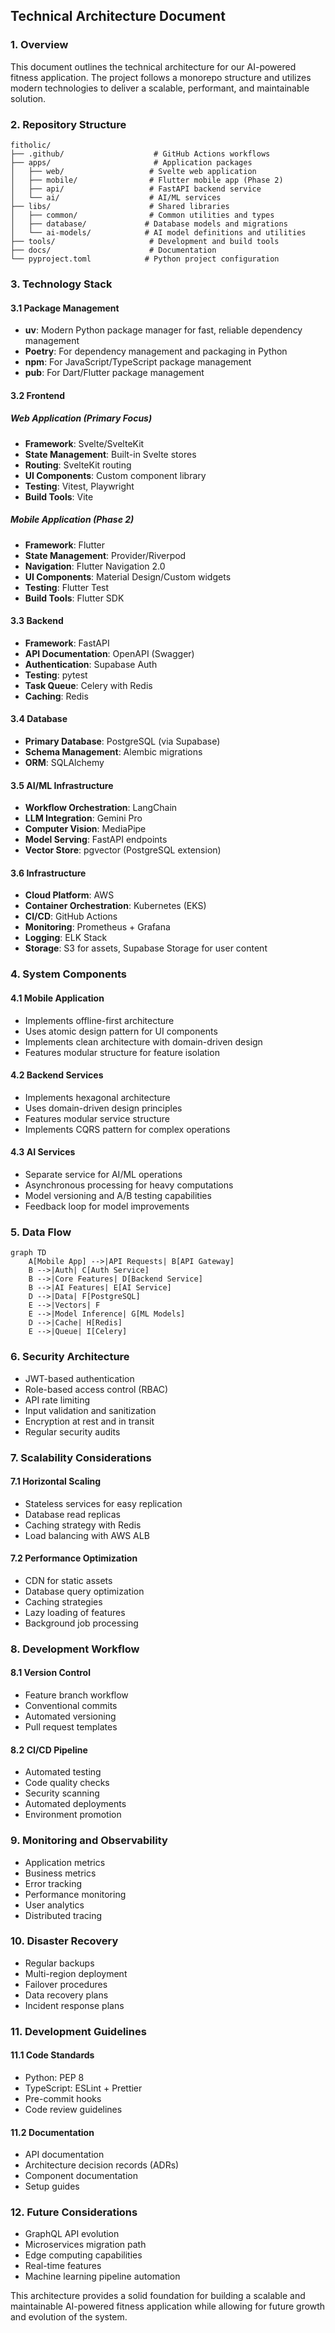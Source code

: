 ## Technical Architecture Document

### 1. Overview

This document outlines the technical architecture for our AI-powered fitness application. The project follows a monorepo structure and utilizes modern technologies to deliver a scalable, performant, and maintainable solution.

### 2. Repository Structure

```
fitholic/
├── .github/                    # GitHub Actions workflows
├── apps/                       # Application packages
│   ├── web/                   # Svelte web application
│   ├── mobile/                # Flutter mobile app (Phase 2)
│   ├── api/                   # FastAPI backend service
│   └── ai/                    # AI/ML services
├── libs/                      # Shared libraries
│   ├── common/                # Common utilities and types
│   ├── database/             # Database models and migrations
│   └── ai-models/            # AI model definitions and utilities
├── tools/                     # Development and build tools
├── docs/                      # Documentation
└── pyproject.toml            # Python project configuration
```

### 3. Technology Stack

#### 3.1 Package Management
- **uv**: Modern Python package manager for fast, reliable dependency management
- **Poetry**: For dependency management and packaging in Python
- **npm**: For JavaScript/TypeScript package management
- **pub**: For Dart/Flutter package management

#### 3.2 Frontend
##### Web Application (Primary Focus)
- **Framework**: Svelte/SvelteKit
- **State Management**: Built-in Svelte stores
- **Routing**: SvelteKit routing
- **UI Components**: Custom component library
- **Testing**: Vitest, Playwright
- **Build Tools**: Vite

##### Mobile Application (Phase 2)
- **Framework**: Flutter
- **State Management**: Provider/Riverpod
- **Navigation**: Flutter Navigation 2.0
- **UI Components**: Material Design/Custom widgets
- **Testing**: Flutter Test
- **Build Tools**: Flutter SDK

#### 3.3 Backend
- **Framework**: FastAPI
- **API Documentation**: OpenAPI (Swagger)
- **Authentication**: Supabase Auth
- **Testing**: pytest
- **Task Queue**: Celery with Redis
- **Caching**: Redis

#### 3.4 Database
- **Primary Database**: PostgreSQL (via Supabase)
- **Schema Management**: Alembic migrations
- **ORM**: SQLAlchemy

#### 3.5 AI/ML Infrastructure
- **Workflow Orchestration**: LangChain
- **LLM Integration**: Gemini Pro
- **Computer Vision**: MediaPipe
- **Model Serving**: FastAPI endpoints
- **Vector Store**: pgvector (PostgreSQL extension)

#### 3.6 Infrastructure
- **Cloud Platform**: AWS
- **Container Orchestration**: Kubernetes (EKS)
- **CI/CD**: GitHub Actions
- **Monitoring**: Prometheus + Grafana
- **Logging**: ELK Stack
- **Storage**: S3 for assets, Supabase Storage for user content

### 4. System Components

#### 4.1 Mobile Application
- Implements offline-first architecture
- Uses atomic design pattern for UI components
- Implements clean architecture with domain-driven design
- Features modular structure for feature isolation

#### 4.2 Backend Services
- Implements hexagonal architecture
- Uses domain-driven design principles
- Features modular service structure
- Implements CQRS pattern for complex operations

#### 4.3 AI Services
- Separate service for AI/ML operations
- Asynchronous processing for heavy computations
- Model versioning and A/B testing capabilities
- Feedback loop for model improvements

### 5. Data Flow

```mermaid
graph TD
    A[Mobile App] -->|API Requests| B[API Gateway]
    B -->|Auth| C[Auth Service]
    B -->|Core Features| D[Backend Service]
    B -->|AI Features| E[AI Service]
    D -->|Data| F[PostgreSQL]
    E -->|Vectors| F
    E -->|Model Inference| G[ML Models]
    D -->|Cache| H[Redis]
    E -->|Queue| I[Celery]
```

### 6. Security Architecture

- JWT-based authentication
- Role-based access control (RBAC)
- API rate limiting
- Input validation and sanitization
- Encryption at rest and in transit
- Regular security audits

### 7. Scalability Considerations

#### 7.1 Horizontal Scaling
- Stateless services for easy replication
- Database read replicas
- Caching strategy with Redis
- Load balancing with AWS ALB

#### 7.2 Performance Optimization
- CDN for static assets
- Database query optimization
- Caching strategies
- Lazy loading of features
- Background job processing

### 8. Development Workflow

#### 8.1 Version Control
- Feature branch workflow
- Conventional commits
- Automated versioning
- Pull request templates

#### 8.2 CI/CD Pipeline
- Automated testing
- Code quality checks
- Security scanning
- Automated deployments
- Environment promotion

### 9. Monitoring and Observability

- Application metrics
- Business metrics
- Error tracking
- Performance monitoring
- User analytics
- Distributed tracing

### 10. Disaster Recovery

- Regular backups
- Multi-region deployment
- Failover procedures
- Data recovery plans
- Incident response plans

### 11. Development Guidelines

#### 11.1 Code Standards
- Python: PEP 8
- TypeScript: ESLint + Prettier
- Pre-commit hooks
- Code review guidelines

#### 11.2 Documentation
- API documentation
- Architecture decision records (ADRs)
- Component documentation
- Setup guides

### 12. Future Considerations

- GraphQL API evolution
- Microservices migration path
- Edge computing capabilities
- Real-time features
- Machine learning pipeline automation

This architecture provides a solid foundation for building a scalable and maintainable AI-powered fitness application while allowing for future growth and evolution of the system.
